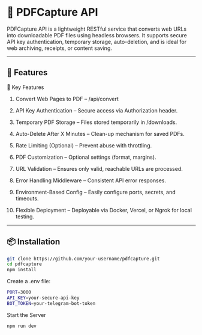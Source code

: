 # 📄 PDFCapture API

PDFCapture API is a lightweight RESTful service that converts web URLs into downloadable PDF files using headless browsers. It supports secure API key authentication, temporary storage, auto-deletion, and is ideal for web archiving, receipts, or content saving.

---
## 🚀 Features

🔧 Key Features

  1. Convert Web Pages to PDF – /api/convert
  2. API Key Authentication – Secure access via Authorization header.
  3. Temporary PDF Storage – Files stored temporarily in /downloads.
  4. Auto-Delete After X Minutes – Clean-up mechanism for saved PDFs.

  5. Rate Limiting (Optional) – Prevent abuse with throttling.

  6. PDF Customization – Optional settings (format, margins).

  7. URL Validation – Ensures only valid, reachable URLs are processed.

  8. Error Handling Middleware – Consistent API error responses.

  9. Environment-Based Config – Easily configure ports, secrets, and timeouts.

  10. Flexible Deployment – Deployable via Docker, Vercel, or Ngrok for local testing.

---
## 📦 Installation

```bash
git clone https://github.com/your-username/pdfcapture.git
cd pdfcapture
npm install

```
Create a .env file:
```bash
PORT=3000
API_KEY=your-secure-api-key
BOT_TOKEN=your-telegram-bot-token
```
Start the Server
``` 
npm run dev 

```

